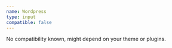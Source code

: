 ```yaml
---
name: Wordpress
type: input
compatible: false
---
```

No compatibility known, might depend on your theme or plugins.

